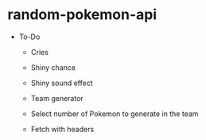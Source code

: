# random-pokemon-api

- To-Do
  - Cries

  - Shiny chance

  - Shiny sound effect
  - Team generator

  - Select number of Pokemon to generate in the team
  - Fetch with headers